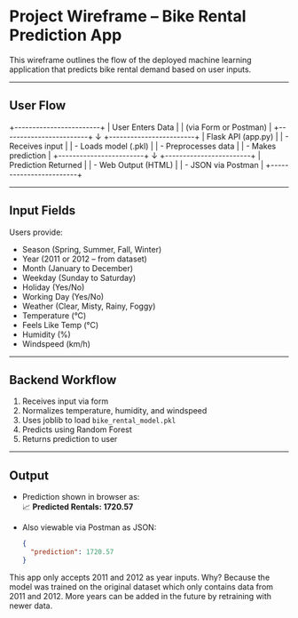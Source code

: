 #  Project Wireframe – Bike Rental Prediction App

This wireframe outlines the flow of the deployed machine learning application that predicts bike rental demand based on user inputs.

---

##  User Flow


+------------------------+
| User Enters Data |
| (via Form or Postman) |
+------------------------+
↓
+------------------------+
| Flask API (app.py) |
| - Receives input |
| - Loads model (.pkl) |
| - Preprocesses data |
| - Makes prediction |
+------------------------+
↓
+------------------------+
| Prediction Returned |
| - Web Output (HTML) |
| - JSON via Postman |
+------------------------+




---

##  Input Fields

Users provide:
- Season (Spring, Summer, Fall, Winter)
- Year (2011 or 2012 – from dataset)
- Month (January to December)
- Weekday (Sunday to Saturday)
- Holiday (Yes/No)
- Working Day (Yes/No)
- Weather (Clear, Misty, Rainy, Foggy)
- Temperature (°C)
- Feels Like Temp (°C)
- Humidity (%)
- Windspeed (km/h)

---

##  Backend Workflow

1. Receives input via form
2. Normalizes temperature, humidity, and windspeed
3. Uses joblib to load `bike_rental_model.pkl`
4. Predicts using Random Forest
5. Returns prediction to user

---

##  Output

- Prediction shown in browser as:  
  📈 **Predicted Rentals: 1720.57**

- Also viewable via Postman as JSON:
  ```json
  {
    "prediction": 1720.57
  }

This app only accepts 2011 and 2012 as year inputs.
Why? Because the model was trained on the original dataset which only contains data from 2011 and 2012.
More years can be added in the future by retraining with newer data.



















